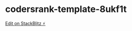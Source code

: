 # codersrank-template-8ukf1t

[Edit on StackBlitz ⚡️](https://stackblitz.com/edit/codersrank-template-8ukf1t)